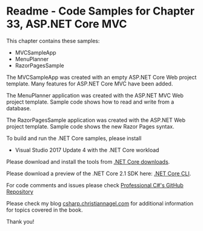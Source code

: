# Readme - Code Samples for Chapter 33, ASP.NET Core MVC

This chapter contains these samples:

* MVCSampleApp
* MenuPlanner
* RazorPagesSample

The MVCSampleApp was created with an empty ASP.NET Core Web project template. Many features for ASP.NET Core MVC have been added.

The MenuPlanner application was created with the ASP.NET MVC Web project template. Sample code shows how to read and write from a database.

The RazorPagesSample application was created with the ASP.NET Web project template. Sample code shows the new Razor Pages syntax.

To build and run the .NET Core samples, please install

* Visual Studio 2017 Update 4 with the .NET Core workload

Please download and install the tools from [.NET Core downloads](https://www.microsoft.com/net/core).

Please download a preview of the .NET Core 2.1 SDK here: [.NET Core CLI](https://github.com/dotnet/cli).
 
For code comments and issues please check [Professional C#'s GitHub Repository](https://github.com/ProfessionalCSharp/ProfessionalCSharp7)

Please check my blog [csharp.christiannagel.com](https://csharp.christiannagel.com "csharp.christiannagel.com") for additional information for topics covered in the book.

Thank you!